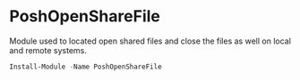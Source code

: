 # PoshOpenShareFile
Module used to located open shared files and close the files as well on local and remote systems.

```PowerShell
Install-Module -Name PoshOpenShareFile
```
